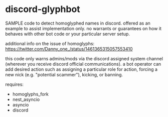 # discord-glyphbot
SAMPLE code to detect homoglyphed names in discord. offered as an example to assist implementation only. no warrants or guarantees on how it behaves with other bot code or your particular server setup.

additional info on the issue of homoglyphs:
https://twitter.com/Danny_one_/status/1461365315057553410

this code only warns admins/mods via the discord assigned system channel (wherever you receive discord official communications). a bot operator can add desired action such as assigning a particular role for action, forcing a new nick (e.g. "potential scammer"), kicking, or banning.

requires:
- homoglyphs_fork
- nest_asyncio
- asyncio
- discord
